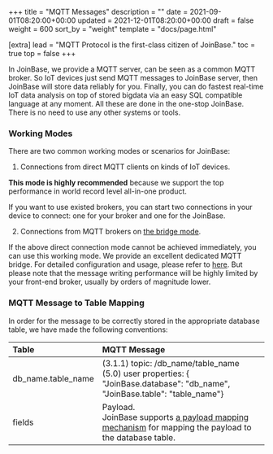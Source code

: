 +++
title = "MQTT Messages"
description = ""
date = 2021-09-01T08:20:00+00:00
updated = 2021-12-01T08:20:00+00:00
draft = false
weight = 600
sort_by = "weight"
template = "docs/page.html"

[extra]
lead = "MQTT Protocol is the first-class citizen of JoinBase."
toc = true
top = false
+++

In JoinBase, we provide a MQTT server, can be seen as a common MQTT broker. So IoT devices just send MQTT messages to JoinBase server, then JoinBase will store data reliably for you. Finally, you can do fastest real-time IoT data analysis on top of stored bigdata via an easy SQL compatible language at any moment. All these are done in the one-stop JoinBase. There is no need to use any other systems or tools.

### Working Modes

There are two common working modes or scenarios for JoinBase:

1. Connections from direct MQTT clients on kinds of IoT devices.

**This mode is highly recommended** because we support the top performance in world record level all-in-one product. 

If you want to use existed brokers, you can start two connections in your device to connect: one for your broker and one for the JoinBase.

2. Connections from MQTT brokers on [the bridge mode](/docs/references/bridge/). 

If the above direct connection mode cannot be achieved immediately, you can use this working mode. We provide an excellent dedicated MQTT bridge. For detailed configuration and usage, please refer to [here](/docs/references/bridge/). But please note that the message writing performance will be highly limited by your front-end broker, usually by orders of magnitude lower.

### MQTT Message to Table Mapping

In order for the message to be correctly stored in the appropriate database table, we have made the following conventions:

|    Table             |         MQTT Message             |
| :------------------- | :------------------------ | 
| db_name.table_name   | (3.1.1) topic: /db_name/table_name  <br/>  (5.0) user properties: { "JoinBase.database": "db_name", "JoinBase.table": "table_name"} |
| fields    | Payload. <br/>  JoinBase supports [a payload mapping mechanism](/docs/references/mapping/) for mapping the payload to the database table. |